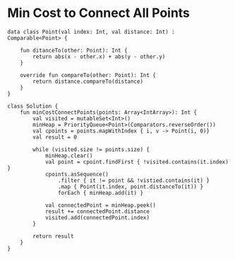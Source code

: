 

# Min Cost to Connect All Points

    data class Point(val index: Int, val distance: Int) : Comparable<Point> {

        fun ditanceTo(other: Point): Int {
            return abs(x - other.x) + abs(y - other.y)
        }

        override fun compareTo(other: Point): Int {
            return distance.compareTo(distance)
        }
    }

    class Solution {
        fun minCostConnectPoints(points: Array<IntArray>): Int {
            val visited = mutableSet<Int>()
            minHeap = PriorityQueue<Point>(Comparators.reverseOrder())
            val cpoints = points.mapWithIndex { i, v -> Point(i, 0)}
            val result = 0

            while (visited.size != points.size) {
                minHeap.clear()
                val point = cpoint.findFirst { !visited.contains(it.index) }
                cpoints.asSequence()
                    .filter { it != point && !vistied.contains(it) }
                    .map { Point(it.index, point.distanceTo(it)) }
                    forEach { minHeap.add(it) }

                val connectedPoint = minHeap.peek()
                result += connectedPoint.distance
                visited.add(connectedPoint.index)
            }
            
            return result
        }
    }